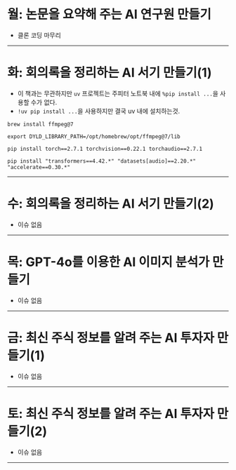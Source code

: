 # 월: 논문을 요약해 주는 AI 연구원 만들기
- 클론 코딩 마무리
---
# 화: 회의록을 정리하는 AI 서기 만들기(1)
- 이 책과는 무관하지만 `uv` 프로젝트는 주피터 노트북 내에 `%pip install ...`을 사용할 수가 없다.
- `!uv pip install ...`을 사용하지만 결국 uv 내에 설치하는것.
```terminal
brew install ffmpeg@7

export DYLD_LIBRARY_PATH=/opt/homebrew/opt/ffmpeg@7/lib

pip install torch==2.7.1 torchvision==0.22.1 torchaudio==2.7.1

pip install "transformers==4.42.*" "datasets[audio]==2.20.*" "accelerate==0.30.*"
```

---
# 수: 회의록을 정리하는 AI 서기 만들기(2)
- 이슈 없음
---
# 목: GPT-4o를 이용한 AI 이미지 분석가 만들기
- 이슈 없음
---
# 금: 최신 주식 정보를 알려 주는 AI 투자자 만들기(1)
- 이슈 없음
---
# 토: 최신 주식 정보를 알려 주는 AI 투자자 만들기(2)
- 이슈 없음
---
